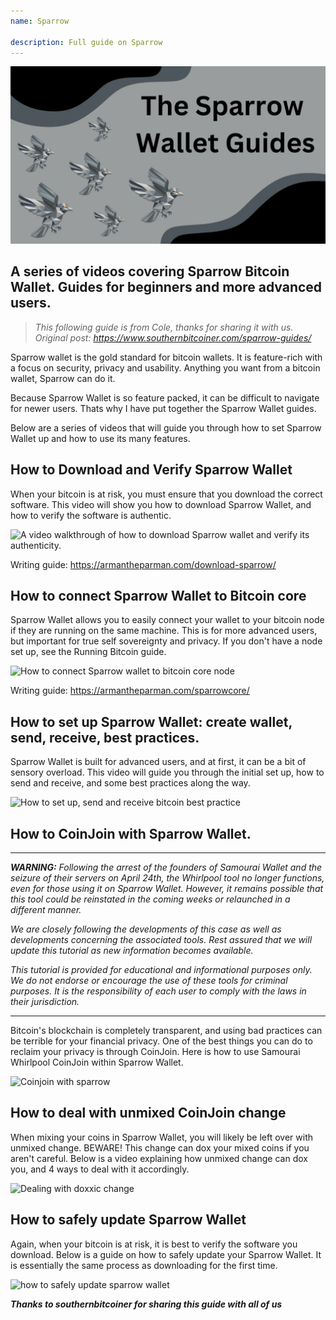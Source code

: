 ```yaml
---
name: Sparrow

description: Full guide on Sparrow
---
```


![cover](assets/cover.webp)

## A series of videos covering Sparrow Bitcoin Wallet. Guides for beginners and more advanced users.

> _This following guide is from Cole, thanks for sharing it with us. Original post: https://www.southernbitcoiner.com/sparrow-guides/_

Sparrow wallet is the gold standard for bitcoin wallets. It is feature-rich with a focus on security, privacy and usability. Anything you want from a bitcoin wallet, Sparrow can do it.

Because Sparrow Wallet is so feature packed, it can be difficult to navigate for newer users. Thats why I have put together the Sparrow Wallet guides.

Below are a series of videos that will guide you through how to set Sparrow Wallet up and how to use its many features.

## How to Download and Verify Sparrow Wallet

When your bitcoin is at risk, you must ensure that you download the correct software. This video will show you how to download Sparrow Wallet, and how to verify the software is authentic.

![A video walkthrough of how to download Sparrow wallet and verify its authenticity.](https://www.youtube.com/watch?v=MyDMvjGFdDE)

Writing guide: https://armantheparman.com/download-sparrow/

## How to connect Sparrow Wallet to Bitcoin core

Sparrow Wallet allows you to easily connect your wallet to your bitcoin node if they are running on the same machine. This is for more advanced users, but important for true self sovereignty and privacy. If you don't have a node set up, see the Running Bitcoin guide.

![How to connect Sparrow wallet to bitcoin core node](https://www.youtube.com/watch?v=9Aw6OAXxE_Y)

Writing guide: https://armantheparman.com/sparrowcore/

## How to set up Sparrow Wallet: create wallet, send, receive, best practices.

Sparrow Wallet is built for advanced users, and at first, it can be a bit of sensory overload. This video will guide you through the initial set up, how to send and receive, and some best practices along the way.

![How to set up, send and receive bitcoin best practice](https://youtu.be/7QCKSPIq0Ac)

## How to CoinJoin with Sparrow Wallet.

---

***WARNING:** Following the arrest of the founders of Samourai Wallet and the seizure of their servers on April 24th, the Whirlpool tool no longer functions, even for those using it on Sparrow Wallet. However, it remains possible that this tool could be reinstated in the coming weeks or relaunched in a different manner.*

_We are closely following the developments of this case as well as developments concerning the associated tools. Rest assured that we will update this tutorial as new information becomes available._

_This tutorial is provided for educational and informational purposes only. We do not endorse or encourage the use of these tools for criminal purposes. It is the responsibility of each user to comply with the laws in their jurisdiction._

---

Bitcoin's blockchain is completely transparent, and using bad practices can be terrible for your financial privacy. One of the best things you can do to reclaim your privacy is through CoinJoin. Here is how to use Samourai Whirlpool CoinJoin within Sparrow Wallet.

![Coinjoin with sparrow](https://youtu.be/p24SxLI1ews)

## How to deal with unmixed CoinJoin change

When mixing your coins in Sparrow Wallet, you will likely be left over with unmixed change. BEWARE! This change can dox your mixed coins if you aren't careful. Below is a video explaining how unmixed change can dox you, and 4 ways to deal with it accordingly.

![Dealing with doxxic change](https://youtu.be/dnzZtgNQS0g)

## How to safely update Sparrow Wallet

Again, when your bitcoin is at risk, it is best to verify the software you download. Below is a guide on how to safely update your Sparrow Wallet. It is essentially the same process as downloading for the first time.

![how to safely update sparrow wallet](https://youtu.be/IThaolnDgSo)

**_Thanks to southernbitcoiner for sharing this guide with all of us_**
